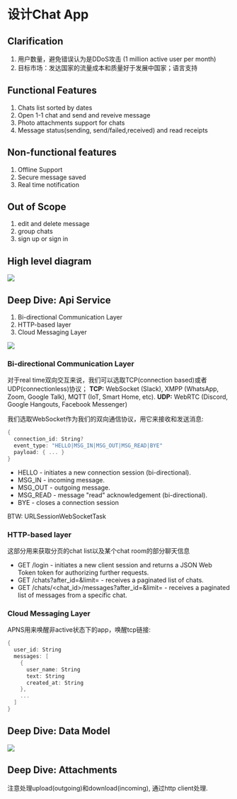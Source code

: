 # 设计Chat App

## Clarification

1. 用户数量，避免错误认为是DDoS攻击 (1 million active  user per month)
2. 目标市场：发达国家的流量成本和质量好于发展中国家；语言支持

## Functional Features

1. Chats list sorted by dates
2. Open 1-1 chat and send and reveive message
3. Photo attachments support for chats
4. Message status(sending, send/failed,received) and read receipts

## Non-functional features

1. Offline Support
2. Secure message saved
3. Real time notification


## Out of Scope

1. edit and delete message
2. group chats
3. sign up or sign in


## High level diagram

![](https://res.cloudinary.com/dwpjzbyux/image/upload/v1651458313/SystemDesign/chat/chat_fdub6t.svg)



## Deep Dive: Api Service

1. Bi-directional Communication Layer
2. HTTP-based layer
3. Cloud Messaging Layer

![](https://res.cloudinary.com/dwpjzbyux/image/upload/v1651466234/SystemDesign/chat/API_deepdive_vxpnws.svg)

### Bi-directional Communication Layer

对于real time双向交互来说，我们可以选取TCP(connection based)或者UDP(connectionless)协议；
**TCP:**  WebSocket (Slack), XMPP (WhatsApp, Zoom, Google Talk), MQTT (IoT, Smart Home, etc).
**UDP:**  WebRTC (Discord, Google Hangouts, Facebook Messenger)

我们选取WebSocket作为我们的双向通信协议，用它来接收和发送消息:

```swift
{
  connection_id: String?
  event_type: "HELLO|MSG_IN|MSG_OUT|MSG_READ|BYE"
  payload: { ... }
}
```

* HELLO - initiates a new connection session (bi-directional).
* MSG_IN - incoming message.
* MSG_OUT - outgoing message.
* MSG_READ - message "read" acknowledgement (bi-directional).
* BYE - closes a connection session

BTW: URLSessionWebSocketTask

### HTTP-based layer
这部分用来获取分页的chat list以及某个chat room的部分聊天信息

* GET /login - initiates a new client session and returns a JSON Web Token token for authorizing further requests.
* GET /chats?after_id=<X>&limit=<Y> - receives a paginated list of chats.
* GET /chats/<chat_id>/messages?after_id=<X>&limit=<Y> - receives a paginated list of messages from a specific chat.


### Cloud Messaging Layer
APNS用来唤醒非active状态下的app，唤醒tcp链接:

```swift
{
  user_id: String
  messages: [
    {
      user_name: String
      text: String
      created_at: String
    },
    ...
  ]
}
```

## Deep Dive: Data Model

![](https://res.cloudinary.com/dwpjzbyux/image/upload/v1651467838/SystemDesign/chat/table_d9ar0e.svg)



## Deep Dive: Attachments

注意处理upload(outgoing)和download(incoming), 通过http client处理.




